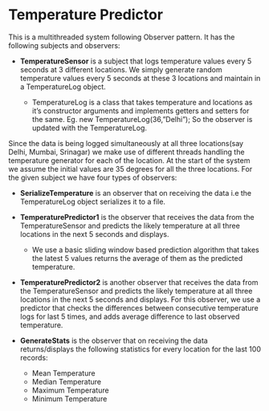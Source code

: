 # Temperature Predictor
 
This is a multithreaded system following Observer pattern. It has the following subjects and observers:

* <b>TemperatureSensor</b> is a subject that logs temperature values every 5 seconds at 3 different
locations. We simply generate random temperature values every 5 seconds at these 3
locations and maintain in a TemperatureLog object.
	
	* TemperatureLog is a class that takes temperature and locations as it’s constructor
	arguments and implements getters and setters for the same. Eg. new
	TemperatureLog(36,”Delhi”);
	So the observer is updated with the TemperatureLog.

Since the data is being logged simultaneously at all three locations(say Delhi, Mumbai,
Srinagar) we make use of different threads handling the temperature generator for
each of the location.
At the start of the system we assume the initial values are 35 degrees for all the three locations.
For the given subject we have four types of observers:

* <b>SerializeTemperature</b> is an observer that on receiving the data i.e the TemperatureLog
object serializes it to a file.

* <b>TemperaturePredictor1</b> is the observer that receives the data from the TemperatureSensor
and predicts the likely temperature at all three locations in the next 5 seconds and displays.
	* We use a basic sliding window based prediction algorithm that takes the latest
	5 values returns the average of them as the predicted temperature.

* <b>TemperaturePredictor2</b> is another observer that receives the data from the
TemperatureSensor and predicts the likely temperature at all three locations in the next 5
seconds and displays. For this observer, we use a predictor that checks the differences between consecutive temperature logs for last 5 times, and adds average difference to last observed temperature.

* <b>GenerateStats</b> is the observer that on receiving the data returns/displays the following
statistics for every location for the last 100 records:

	* Mean Temperature
	* Median Temperature
	* Maximum Temperature
	* Minimum Temperature